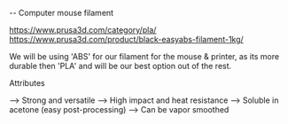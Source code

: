 -- Computer mouse filament

https://www.prusa3d.com/category/pla/ 
https://www.prusa3d.com/product/black-easyabs-filament-1kg/

We will be using 'ABS' for our filament for the mouse & printer, as its more durable then 'PLA' and will be our best option out of the rest.

Attributes 

--> Strong and versatile
--> High impact and heat resistance
--> Soluble in acetone (easy post-processing)
--> Can be vapor smoothed

